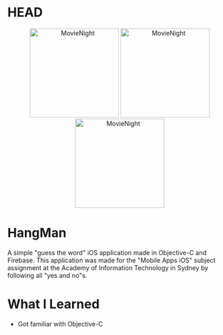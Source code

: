 # HEAD
<p align="center"><img src="https://dovgopol.dev/images/apps/darkweather/github/darkweather-1.png" width="200" title="MovieNight">     <img src="https://dovgopol.dev/images/apps/darkweather/github/darkweather-2.png" width="200" title="MovieNight">     <img src="https://dovgopol.dev/images/apps/darkweather/github/darkweather-3.png" width="200" title="MovieNight"></p>

# HangMan
A simple "guess the word" iOS application made in Objective-C and Firebase. This application was made for the "Mobile Apps iOS" subject assignment at the Academy of Information Technology in Sydney by following all "yes and no"s.


# What I Learned
* Got familiar with Objective-C
